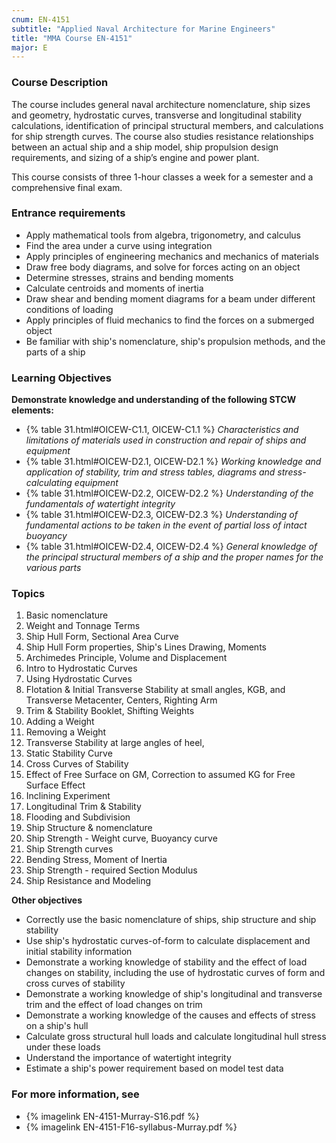 ```yaml
---
cnum: EN-4151
subtitle: "Applied Naval Architecture for Marine Engineers"
title: "MMA Course EN-4151"
major: E
---
```


### Course Description

The course includes general naval architecture nomenclature, ship sizes and geometry, hydrostatic curves, transverse and longitudinal stability calculations, identification of principal structural members, and calculations for ship strength curves. The course also studies resistance relationships between an actual ship and a ship model, ship propulsion design requirements, and sizing of a ship’s engine and power plant.

This course consists of three 1-hour classes a week for a semester and a comprehensive final exam.

### Entrance requirements

* Apply mathematical tools from algebra, trigonometry, and calculus
* Find the area under a curve using integration
* Apply principles of engineering mechanics and mechanics of materials
* Draw free body diagrams, and solve for forces acting on an object
* Determine stresses, strains and bending moments
* Calculate centroids and moments of inertia
* Draw shear and bending moment diagrams for a beam under different conditions of loading
* Apply principles of fluid mechanics to find the forces on a submerged object
* Be familiar with ship's nomenclature, ship's propulsion methods, and the parts of a ship


### Learning Objectives

**Demonstrate knowledge and understanding of the following STCW elements:**

* {% table 31.html#OICEW-C1.1, OICEW-C1.1 %} *Characteristics and limitations of materials used in construction and repair of ships and equipment*
* {% table 31.html#OICEW-D2.1, OICEW-D2.1 %} *Working knowledge and application of stability, trim and stress tables, diagrams and stress-calculating equipment*
* {% table 31.html#OICEW-D2.2, OICEW-D2.2 %} *Understanding of the fundamentals of watertight integrity*
* {% table 31.html#OICEW-D2.3, OICEW-D2.3 %} *Understanding of fundamental actions to be taken in the event of partial loss of intact buoyancy*
* {% table 31.html#OICEW-D2.4, OICEW-D2.4 %} *General knowledge of the principal structural members of a ship and the proper names for the various parts*


### Topics

1. Basic nomenclature
2. Weight and Tonnage Terms
3. Ship Hull Form, Sectional Area Curve
4. Ship Hull Form properties, Ship's Lines Drawing, Moments
5. Archimedes Principle, Volume and Displacement
6. Intro to Hydrostatic Curves
7. Using Hydrostatic Curves
8. Flotation & Initial Transverse Stability at small angles, KGB, and Transverse Metacenter, Centers, Righting Arm
9. Trim & Stability Booklet, Shifting Weights
10. Adding a Weight
11. Removing a Weight
12. Transverse Stability at large angles of heel,
13. Static Stability Curve
14. Cross Curves of Stability
15. Effect of Free Surface on GM, Correction to assumed KG for Free Surface Effect
16. Inclining Experiment
17. Longitudinal Trim & Stability
18. Flooding and Subdivision
19. Ship Structure & nomenclature
20. Ship Strength - Weight curve, Buoyancy curve
21. Ship Strength curves
22. Bending Stress, Moment of Inertia
24. Ship Strength - required Section Modulus
25. Ship Resistance and Modeling



**Other objectives**


* Correctly use the basic nomenclature of ships, ship structure and ship stability
* Use ship's hydrostatic curves-of-form to calculate displacement and initial stability information
* Demonstrate a working knowledge of stability and the effect of load changes on stability, including the use of hydrostatic curves of form and cross curves of stability
* Demonstrate a working knowledge of ship's longitudinal and transverse trim and the effect of load changes on trim
* Demonstrate a working knowledge of the causes and effects of stress on a ship's hull
* Calculate gross structural hull loads and calculate longitudinal hull stress under these loads
* Understand the importance of watertight integrity
* Estimate a ship's power requirement based on model test data


### For more information, see 

* {% imagelink EN-4151-Murray-S16.pdf %} 
* {% imagelink EN-4151-F16-syllabus-Murray.pdf %} 



